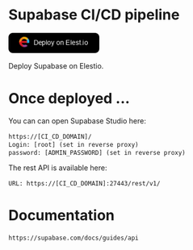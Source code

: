 # Supabase CI/CD pipeline


<a href="https://dash.elest.io/deploy?source=cicd&social=dockerCompose&url=https://github.com/elestio-examples/supabase"><img src="deploy-on-elestio.png" alt="Deploy on Elest.io" width="180px" /></a>

Deploy Supabase on Elestio.


# Once deployed ...

You can can open Supabase Studio here:

    https://[CI_CD_DOMAIN]/
    Login: [root] (set in reverse proxy)
    password: [ADMIN_PASSWORD] (set in reverse proxy)

The rest API is available here:

    URL: https://[CI_CD_DOMAIN]:27443/rest/v1/


# Documentation

    https://supabase.com/docs/guides/api
